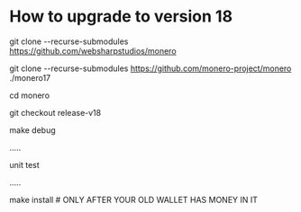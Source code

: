 # How to upgrade to version 18

git clone --recurse-submodules https://github.com/websharpstudios/monero 

git clone --recurse-submodules https://github.com/monero-project/monero ./monero17

cd monero

git checkout release-v18

make debug

.....

unit test

.....

make install # ONLY AFTER YOUR OLD WALLET HAS MONEY IN IT 


